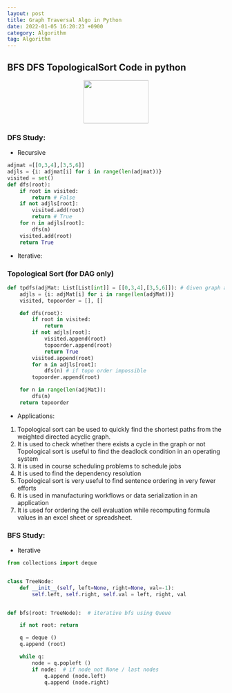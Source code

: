 ```yaml
---
layout: post 
title: Graph Traversal Algo in Python 
date: 2022-01-05 16:20:23 +0900 
category: Algorithm
tag: Algorithm
---
```


## BFS DFS TopologicalSort Code in python
 

<p align="center">
  <img width="150" height="100" src="https://github.com/ShihabYasin/shihabyasin.github.io/blob/gh-pages/public/img/12.png?raw=true">
</p>
 


### DFS Study:
* Recursive
```python
adjmat =[[0,3,4],[3,5,6]]
adjls = {i: adjmat[i] for i in range(len(adjmat))}
visited = set()
def dfs(root):
    if root in visited:
        return # False
    if not adjls[root]:
        visited.add(root)
        return # True
    for n in adjls[root]:
        dfs(n)
    visited.add(root)
    return True
```

* Iterative:



### Topological Sort (for DAG only)  


```python
def tpdfs(adjMat: List[List[int]] = [[0,3,4],[3,5,6]]): # Given graph as adjMat
    adjls = {i: adjMat[i] for i in range(len(adjMat))}
    visited, topoorder = [], []

    def dfs(root):
        if root in visited:
            return 
        if not adjls[root]:
            visited.append(root)
            topoorder.append(root)
            return True
        visited.append(root)
        for n in adjls[root]:
            dfs(n) # if topo order impossible
        topoorder.append(root)

    for n in range(len(adjMat)):
        dfs(n)
    return topoorder
```
 
* Applications: 

1. Topological sort can be used to quickly find the shortest paths from the weighted directed acyclic graph.
2. It is used to check whether there exists a cycle in the graph or not
Topological sort is useful to find the deadlock condition in an operating system
3. It is used in course scheduling problems to schedule jobs
4. It is used to find the dependency resolution 
5. Topological sort is very useful to find sentence ordering in very fewer efforts 
6. It is used in manufacturing workflows or data serialization in an application 
7. It is used for ordering the cell evaluation while recomputing formula values in an excel sheet or spreadsheet. 
   

### BFS Study:

* Iterative
 
```python
from collections import deque


class TreeNode:
    def __init__(self, left=None, right=None, val=-1):
        self.left, self.right, self.val = left, right, val


def bfs(root: TreeNode):  # iterative bfs using Queue

    if not root: return

    q = deque ()
    q.append (root)

    while q:
        node = q.popleft ()
        if node:  # if node not None / last nodes
            q.append (node.left)
            q.append (node.right)
```

